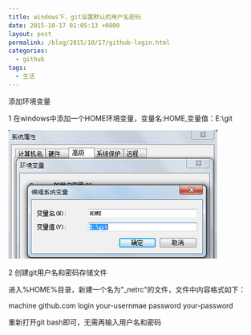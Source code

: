 ```yaml
---
title: windows下，git设置默认的用户名密码
date: 2015-10-17 01:05:13 +0800
layout: post
permalink: /blog/2015/10/17/github-login.html
categories:
  - github
tags:
  - 生活
---
```

添加环境变量

1 在windows中添加一个HOME环境变量，变量名:HOME,变量值：E:\git

![](/images/env.png)

2 创建git用户名和密码存储文件

进入%HOME%目录，新建一个名为"_netrc"的文件，文件中内容格式如下：

machine github.com
login your-usernmae
password your-password

重新打开git bash即可，无需再输入用户名和密码